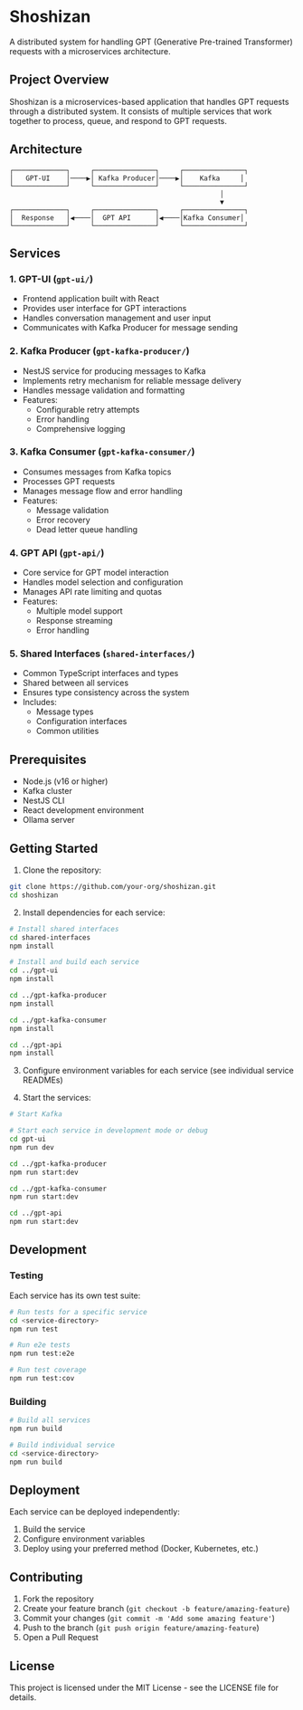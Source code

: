 # Shoshizan

A distributed system for handling GPT (Generative Pre-trained Transformer) requests with a microservices architecture.

## Project Overview

Shoshizan is a microservices-based application that handles GPT requests through a distributed system. It consists of multiple services that work together to process, queue, and respond to GPT requests.

## Architecture

```
┌─────────────┐     ┌───────────────┐     ┌───────────────┐
│   GPT-UI    │────▶│ Kafka Producer│────▶│    Kafka     │
└─────────────┘     └───────────────┘     └───────────────┘
                                                    │
                                                    ▼
┌─────────────┐     ┌───────────────┐     ┌───────────────┐
│  Response   │◀────│  GPT API      │◀────│Kafka Consumer│
└─────────────┘     └───────────────┘     └───────────────┘
```

## Services

### 1. GPT-UI (`gpt-ui/`)

- Frontend application built with React
- Provides user interface for GPT interactions
- Handles conversation management and user input
- Communicates with Kafka Producer for message sending

### 2. Kafka Producer (`gpt-kafka-producer/`)

- NestJS service for producing messages to Kafka
- Implements retry mechanism for reliable message delivery
- Handles message validation and formatting
- Features:
  - Configurable retry attempts
  - Error handling
  - Comprehensive logging

### 3. Kafka Consumer (`gpt-kafka-consumer/`)

- Consumes messages from Kafka topics
- Processes GPT requests
- Manages message flow and error handling
- Features:
  - Message validation
  - Error recovery
  - Dead letter queue handling

### 4. GPT API (`gpt-api/`)

- Core service for GPT model interaction
- Handles model selection and configuration
- Manages API rate limiting and quotas
- Features:
  - Multiple model support
  - Response streaming
  - Error handling

### 5. Shared Interfaces (`shared-interfaces/`)

- Common TypeScript interfaces and types
- Shared between all services
- Ensures type consistency across the system
- Includes:
  - Message types
  - Configuration interfaces
  - Common utilities

## Prerequisites

- Node.js (v16 or higher)
- Kafka cluster
- NestJS CLI
- React development environment
- Ollama server

## Getting Started

1. Clone the repository:

```bash
git clone https://github.com/your-org/shoshizan.git
cd shoshizan
```

2. Install dependencies for each service:

```bash
# Install shared interfaces
cd shared-interfaces
npm install

# Install and build each service
cd ../gpt-ui
npm install

cd ../gpt-kafka-producer
npm install

cd ../gpt-kafka-consumer
npm install

cd ../gpt-api
npm install
```

3. Configure environment variables for each service (see individual service READMEs)

4. Start the services:

```bash
# Start Kafka

# Start each service in development mode or debug
cd gpt-ui
npm run dev

cd ../gpt-kafka-producer
npm run start:dev

cd ../gpt-kafka-consumer
npm run start:dev

cd ../gpt-api
npm run start:dev
```

## Development

### Testing

Each service has its own test suite:

```bash
# Run tests for a specific service
cd <service-directory>
npm run test

# Run e2e tests
npm run test:e2e

# Run test coverage
npm run test:cov
```

### Building

```bash
# Build all services
npm run build

# Build individual service
cd <service-directory>
npm run build
```

## Deployment

Each service can be deployed independently:

1. Build the service
2. Configure environment variables
3. Deploy using your preferred method (Docker, Kubernetes, etc.)

## Contributing

1. Fork the repository
2. Create your feature branch (`git checkout -b feature/amazing-feature`)
3. Commit your changes (`git commit -m 'Add some amazing feature'`)
4. Push to the branch (`git push origin feature/amazing-feature`)
5. Open a Pull Request

## License

This project is licensed under the MIT License - see the LICENSE file for details.
